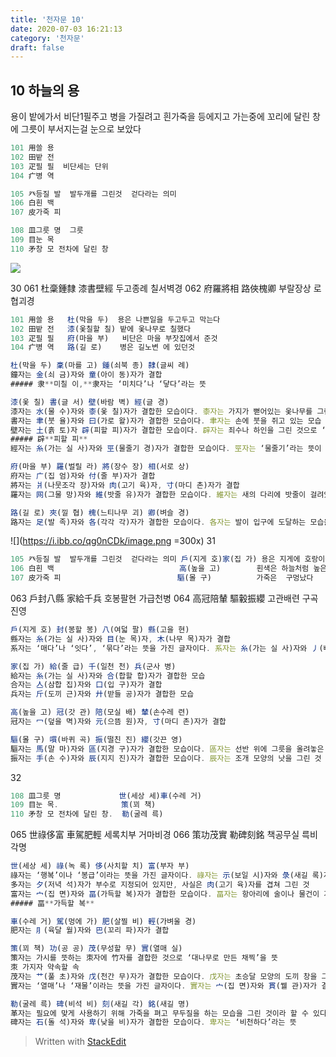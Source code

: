 ```yaml
---
title: '천자문 10'
date: 2020-07-03 16:21:13
category: '천자문'
draft: false
---
```


## 10 하늘의 용

용이 밭에가서 비단1필주고 병을 가질려고
흰가죽을 등에지고 가는중에
꼬리에 달린 창에 그릇이 부서지는걸 눈으로 보았다

```js
101 用쓸 용
102 田밭 전
103 疋필 필  비단세는 단위
104 疒병 역

105 癶등질 발  발두개를 그린것  걷다라는 의미
106 白흰 백
107 皮가죽 피

108 皿그릇 명  그릇
109 目눈 목
110 矛창 모 전차에 달린 창
```
![](https://i.ibb.co/Zfcymb4/2020-07-05-3-28-16.png)

30
061 杜稾鍾隸 漆書壁經 두고종례 칠서벽경
062 府羅將相 路俠槐卿 부랄장상  로협괴경
```js
101 用쓸 용   杜(막을 두)  용은 나쁜일을 두고두고 막는다
102 田밭 전   漆(옻칠할 칠) 밭에 옻나무로 칠했다
103 疋필 필   府(마을 부)   비단은 마을 부잣집에서 준것
104 疒병 역   路(길 로)    병은 길노변 에 있던것
```
```js
杜(막을 두) 稾(마를 고) 鍾(쇠북 종) 隸(글씨 례)
鐘자는 金(쇠 금)자와 童(아이 동)자가 결합
##### 隶**미칠 이,**隶자는 ‘미치다’나 ‘닿다’라는 뜻 

漆(옻 칠) 書(글 서) 壁(바람 벽) 經(글 경)
漆자는 水(물 수)자와 桼(옻 칠)자가 결합한 모습이다. 桼자는 가지가 뻗어있는 옻나무를 그린 것
書자는 聿(붓 율)자와 曰(가로 왈)자가 결합한 모습이다. 聿자는 손에 붓을 쥐고 있는 모습
壁자는 土(흙 토)자 辟(피할 피)자가 결합한 모습이다. 辟자는 죄수나 하인을 그린 것으로 ‘피하다’나 ‘벗어나다’라는 뜻
##### 辟**피할 피**
經자는 糸(가는 실 사)자와 巠(물줄기 경)자가 결합한 모습이다. 巠자는 ‘물줄기’라는 뜻이 있지만, 본래는 베틀 사이로 날실이 지나가는 모습을 그린 것

府(마을 부) 羅(벌릴 라) 將(장수 장) 相(서로 상)
府자는 广(집 엄)자와 付(줄 부)자가 결합
將자는 爿(나뭇조각 장)자와 肉(고기 육)자, 寸(마디 촌)자가 결합
羅자는 网(그물 망)자와 維(밧줄 유)자가 결합한 모습이다. 維자는 새의 다리에 밧줄이 걸려있는 모습

路(길 로) 夾(낄 협) 槐(느티나무 괴) 卿(벼슬 경)
路자는 足(발 족)자와 各(각각 각)자가 결합한 모습이다. 各자는 발이 입구에 도달하는 모습을 표현한 것
```

![](https://i.ibb.co/qg0nCDk/image.png =300x)
31
```js
105 癶등질 발  발두개를 그린것  걷다라는 의미 戶(지게 호)家(집 가) 용은 지게에 호랑이를 지고 집에가
106 白흰 백                            高(높을 고)        흰색은 하늘처럼 높은색
107 皮가죽 피                          驅(몰 구)          가죽은  구멍났다
```
063 戶封八縣 家給千兵  호봉팔현 가급천병
064 高冠陪輦 驅轂振纓  고관배련 구곡진영
```js
戶(지게 호) 封(봉할 봉) 八(여덟 팔) 縣(고을 현)
縣자는 糸(가는 실 사)자와 目(눈 목)자, 木(나무 목)자가 결합
系자는 ‘매다’나 ‘잇다’, ‘묶다’라는 뜻을 가진 글자이다. 系자는 糸(가는 실 사)자와 丿(삐침 별)자가 결합한 모습이

家(집 가) 給(줄 급) 千(일천 천) 兵(군사 병)
給자는 糸(가는 실 사)자와 合(합할 합)자가 결합한 모습
合자는 亼(삼합 집)자와 口(입 구)자가 결합
兵자는 斤(도끼 근)자와 廾(받들 공)자가 결합한 모습

高(높을 고) 冠(갓 관) 陪(모실 배) 輦(손수레 련)
冠자는 冖(덮을 멱)자와 元(으뜸 원)자, 寸(마디 촌)자가 결합

驅(몰 구) 嘪(바퀴 곡) 振(떨친 진) 纓(갓끈 영)
驅자는 馬(말 마)자와 區(지경 구)자가 결합한 모습이다. 區자는 선반 위에 그릇을 올려놓은 모습
振자는 手(손 수)자와 辰(지지 진)자가 결합한 모습이다. 辰자는 조개 모양의 낫을 그린 것
```

32
```js
108 皿그릇 명             世(세상 세)車(수레 거)
109 目눈 목.              策(꾀 책)
110 矛창 모 전차에 달린 창.  勒(굴레 륵)
```
065 世祿侈富 車駕肥輕 세록치부 거마비경
066 策功茂實 勒碑刻銘 책공무실 륵비각명
```js
世(세상 세) 祿(녹 록) 侈(사치할 치) 富(부자 부)
祿자는 ‘행복’이나 ‘봉급’이라는 뜻을 가진 글자이다. 祿자는 示(보일 시)자와 彔(새길 록)자가 결합한 모습이다. 彔자는 보자기에 염료를 넣어 짜는 모습
多자는 夕(저녁 석)자가 부수로 지정되어 있지만, 사실은 肉(고기 육)자를 겹쳐 그린 것
富자는 宀(집 면)자와 畐(가득할 복)자가 결합한 모습이다. 畐자는 항아리에 술이나 물건이 가득 차 있는 모습
##### 畐**가득할 복**

車(수레 거) 駕(멍에 가) 肥(살찔 비) 輕(가벼울 경)
肥자는 ⺼(육달 월)자와 巴(꼬리 파)자가 결합

策(꾀 책) 功(공 공) 茂(무성할 무) 實(열매 실)
策자는 가시를 뜻하는 朿자에 竹자를 결합한 것으로 ‘대나무로 만든 채찍’을 뜻
朿 가지자 약속할 속
茂자는 艹(풀 초)자와 戊(천간 무)자가 결합한 모습이다. 戊자는 초승달 모양의 도끼 창을 그린 것으로 ‘무성하다’나 ‘창’이라는 뜻
實자는 ‘열매’나 ‘재물’이라는 뜻을 가진 글자이다. 實자는 宀(집 면)자와 貫(꿸 관)자가 결합한 모습

勒(굴레 륵) 碑(비석 비) 刻(새길 각) 銘(새길 명)
革자는 필요에 맞게 사용하기 위해 가죽을 펴고 무두질을 하는 모습을 그린 것이라 할 수 있다. 革자가 皮(가죽 피)자와 구별
碑자는 石(돌 석)자와 卑(낮을 비)자가 결합한 모습이다. 卑자는 ‘비천하다’라는 뜻
```
> Written with [StackEdit](https://stackedit.io/)
<!--stackedit_data:
eyJoaXN0b3J5IjpbNDY1MTk0MzA3LC0xNjQ1MjA1Mjk2LC0xOD
gxNjMzNzM3LDY1NTU2MTEyNSwtMTEzOTI1NTg0NiwxNjM5NjUy
OTA5LDE0OTIyMTcyMzYsMTE0NjE5MzYxNiwtOTEwMzg1MzkyLD
Y3NTY1OTQ2MywxNDcxODM2MjgsLTE2MTUyOTk3MzAsNDE5NTY3
MjI5LC0zMjY3MzY2MDAsMTM4OTAxMjE5NSwtMTY2MTk1NDM1Ni
wtMTg0MjY1OTc1LC0xODY2NjI2MjU1LDY4NzUzMjk5MiwtMzkz
MTY0ODYwXX0=
-->